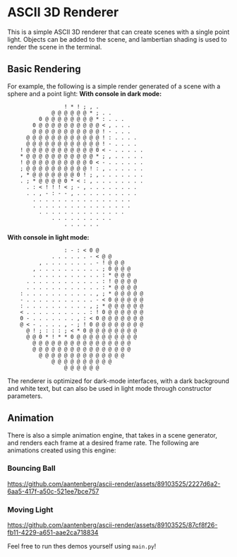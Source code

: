# ASCII 3D Renderer
This is a simple ASCII 3D renderer that can create scenes with a single point light.
Objects can be added to the scene, and lambertian shading is used to render the scene
in the terminal.

## Basic Rendering
For example, the following is a simple render generated of a scene with a sphere and a point light:
**With console in dark mode:**
```
                  ! * ! ; , .                                   
              @ @ @ @ @ @ * ; . .                               
          0 @ @ @ @ @ @ @ @ * : . . .                           
        0 @ @ @ @ @ @ @ @ @ @ < , . . .                         
        @ @ @ @ @ @ @ @ @ @ @ ! - . . .                         
      @ @ @ @ @ @ @ @ @ @ @ @ ! : . . . .                       
      @ @ @ @ @ @ @ @ @ @ @ @ ! - . . . .                       
    ! @ @ @ @ @ @ @ @ @ @ @ 0 < - . . . . .                     
    * @ @ @ @ @ @ @ @ @ @ @ * ; , . . . . .                     
    ! @ @ @ @ @ @ @ @ @ @ 0 < - . . . . . .                     
    ; @ @ @ @ @ @ @ @ @ @ ! : , . . . . . .                     
    , * @ @ @ @ @ @ @ 0 ! ; , . . . . . . .                     
    . ; * @ @ @ @ 0 * < : , . . . . . . . .                     
      . : < ! ! ! < ; - , . . . . . . . .                       
      . . , - : - - , . . . . . . . . . .                       
        . . . . . . . . . . . . . . . .                         
        . . . . . . . . . . . . . . . .                         
          . . . . . . . . . . . . . .                           
              . . . . . . . . . .                               
                  . . . . . .                                                                                       
```

**With console in light mode:**
```
                  : - : < 0 @                                   
              . . . . . . - < @ @                               
          , . . . . . . . . - ! @ @ @                           
        , . . . . . . . . . . ; 0 @ @ @                         
        . . . . . . . . . . . : * @ @ @                         
      . . . . . . . . . . . . : ! @ @ @ @                       
      . . . . . . . . . . . . : * @ @ @ @                       
    : . . . . . . . . . . . , ; * @ @ @ @ @                     
    - . . . . . . . . . . . - < 0 @ @ @ @ @                     
    : . . . . . . . . . . , ; * @ @ @ @ @ @                     
    < . . . . . . . . . . : ! 0 @ @ @ @ @ @                     
    0 - . . . . . . . , : < 0 @ @ @ @ @ @ @                     
    @ < - . . . . , - ; ! 0 @ @ @ @ @ @ @ @                     
      @ ! ; : : : ; < * 0 @ @ @ @ @ @ @ @                       
      @ @ 0 * ! * * 0 @ @ @ @ @ @ @ @ @ @                       
        @ @ @ @ @ @ @ @ @ @ @ @ @ @ @ @                         
        @ @ @ @ @ @ @ @ @ @ @ @ @ @ @ @                         
          @ @ @ @ @ @ @ @ @ @ @ @ @ @                           
              @ @ @ @ @ @ @ @ @ @                               
                  @ @ @ @ @ @  
```

The renderer is optimized for dark-mode interfaces, with a dark background and white text, but can also be
used in light mode through constructor parameters.

## Animation
There is also a simple animation engine, that takes in a scene generator, and renders each frame
at a desired frame rate. The following are animations created using this engine:

### Bouncing Ball
https://github.com/aantenberg/ascii-render/assets/89103525/2227d6a2-6aa5-417f-a50c-521ee7bce757

### Moving Light
https://github.com/aantenberg/ascii-render/assets/89103525/87cf8f26-fb11-4229-a651-aae2ca718834

Feel free to run thes demos yourself using `main.py`!
